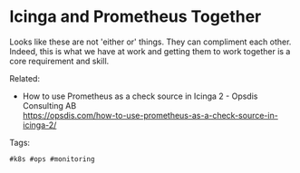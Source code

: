 # Icinga and Prometheus Together

Looks like these are not 'either or' things. They can compliment each
other. Indeed, this is what we have at work and getting them to work
together is a core requirement and skill.

Related:

* How to use Prometheus as a check source in Icinga 2 - Opsdis Consulting AB  
  <https://opsdis.com/how-to-use-prometheus-as-a-check-source-in-icinga-2/>

Tags:

    #k8s #ops #monitoring
